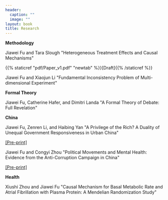 ```yaml
---
header:
  caption: ""
  image: ""
layout: book
title: Research
---
```


**Methodology**

Jiawei Fu and Tara Slough "Heterogeneous Treatment Effects and Causal Mechanisms"

{{% staticref "pdf/Paper_v1.pdf" "newtab" %}}[Draft]{{% /staticref %}}

Jiawei Fu and Xiaojun Li "Fundamental Inconsistency Problem of Multi-dimensional Experiment"


**Formal Theory**

Jiawei Fu, Catherine Hafer, and Dimitri Landa "A Formal Theory of Debate: Full Revelation"

**China**

Jiawei Fu, Zenren Li, and Haibing Yan "A Privilege of the Rich? A Duality of Unequal Government Responsiveness in Urban China" 

[[Pre-print]](https://papers.ssrn.com/sol3/papers.cfm?abstract_id=4253200)

Jiawei Fu and Congyi Zhou "Political Movements and Mental Health: Evidence from the Anti-Corruption Campaign in China" 

[[Pre-print]](https://papers.ssrn.com/sol3/papers.cfm?abstract_id=4161190)


**Health**

Xiushi Zhou and Jiawei Fu "Causal Mechanism for Basal Metabolic Rate and Atrial Fibrillation with Plasma Protein: A Mendelian Randomization Study"


